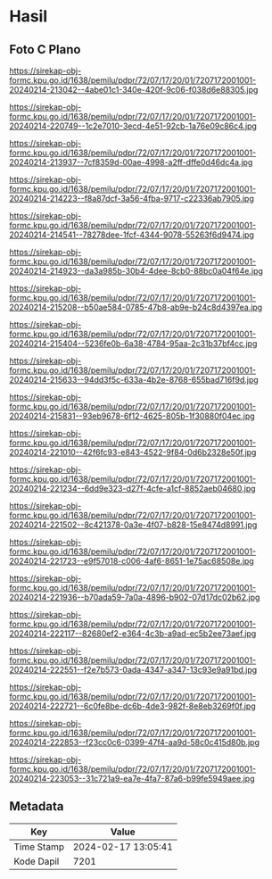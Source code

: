 # Hasil

## Foto C Plano

https://sirekap-obj-formc.kpu.go.id/1638/pemilu/pdpr/72/07/17/20/01/7207172001001-20240214-213042--4abe01c1-340e-420f-9c06-f038d6e88305.jpg

https://sirekap-obj-formc.kpu.go.id/1638/pemilu/pdpr/72/07/17/20/01/7207172001001-20240214-220749--1c2e7010-3ecd-4e51-92cb-1a76e09c86c4.jpg

https://sirekap-obj-formc.kpu.go.id/1638/pemilu/pdpr/72/07/17/20/01/7207172001001-20240214-213937--7cf8359d-00ae-4998-a2ff-dffe0d46dc4a.jpg

https://sirekap-obj-formc.kpu.go.id/1638/pemilu/pdpr/72/07/17/20/01/7207172001001-20240214-214223--f8a87dcf-3a56-4fba-9717-c22336ab7905.jpg

https://sirekap-obj-formc.kpu.go.id/1638/pemilu/pdpr/72/07/17/20/01/7207172001001-20240214-214541--78278dee-1fcf-4344-9078-55263f6d9474.jpg

https://sirekap-obj-formc.kpu.go.id/1638/pemilu/pdpr/72/07/17/20/01/7207172001001-20240214-214923--da3a985b-30b4-4dee-8cb0-88bc0a04f64e.jpg

https://sirekap-obj-formc.kpu.go.id/1638/pemilu/pdpr/72/07/17/20/01/7207172001001-20240214-215208--b50ae584-0785-47b8-ab9e-b24c8d4397ea.jpg

https://sirekap-obj-formc.kpu.go.id/1638/pemilu/pdpr/72/07/17/20/01/7207172001001-20240214-215404--5236fe0b-6a38-4784-95aa-2c31b37bf4cc.jpg

https://sirekap-obj-formc.kpu.go.id/1638/pemilu/pdpr/72/07/17/20/01/7207172001001-20240214-215633--94dd3f5c-633a-4b2e-8768-655bad716f9d.jpg

https://sirekap-obj-formc.kpu.go.id/1638/pemilu/pdpr/72/07/17/20/01/7207172001001-20240214-215831--93eb9678-6f12-4625-805b-1f30880f04ec.jpg

https://sirekap-obj-formc.kpu.go.id/1638/pemilu/pdpr/72/07/17/20/01/7207172001001-20240214-221010--42f6fc93-e843-4522-9f84-0d6b2328e50f.jpg

https://sirekap-obj-formc.kpu.go.id/1638/pemilu/pdpr/72/07/17/20/01/7207172001001-20240214-221234--6dd9e323-d27f-4cfe-a1cf-8852aeb04680.jpg

https://sirekap-obj-formc.kpu.go.id/1638/pemilu/pdpr/72/07/17/20/01/7207172001001-20240214-221502--8c421378-0a3e-4f07-b828-15e8474d8991.jpg

https://sirekap-obj-formc.kpu.go.id/1638/pemilu/pdpr/72/07/17/20/01/7207172001001-20240214-221723--e9f57018-c006-4af6-8651-1e75ac68508e.jpg

https://sirekap-obj-formc.kpu.go.id/1638/pemilu/pdpr/72/07/17/20/01/7207172001001-20240214-221936--b70ada59-7a0a-4896-b902-07d17dc02b62.jpg

https://sirekap-obj-formc.kpu.go.id/1638/pemilu/pdpr/72/07/17/20/01/7207172001001-20240214-222117--82680ef2-e364-4c3b-a9ad-ec5b2ee73aef.jpg

https://sirekap-obj-formc.kpu.go.id/1638/pemilu/pdpr/72/07/17/20/01/7207172001001-20240214-222551--f2e7b573-0ada-4347-a347-13c93e9a91bd.jpg

https://sirekap-obj-formc.kpu.go.id/1638/pemilu/pdpr/72/07/17/20/01/7207172001001-20240214-222721--6c0fe8be-dc6b-4de3-982f-8e8eb3269f0f.jpg

https://sirekap-obj-formc.kpu.go.id/1638/pemilu/pdpr/72/07/17/20/01/7207172001001-20240214-222853--f23cc0c6-0399-47f4-aa9d-58c0c415d80b.jpg

https://sirekap-obj-formc.kpu.go.id/1638/pemilu/pdpr/72/07/17/20/01/7207172001001-20240214-223053--31c721a9-ea7e-4fa7-87a6-b99fe5949aee.jpg


## Metadata

| Key        | Value               |
| ---------- | ------------------- |
| Time Stamp | 2024-02-17 13:05:41 |
| Kode Dapil | 7201                |



